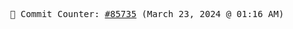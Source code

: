 <p align="center">
    <samp>
        📮 Commit Counter: <a href="https://github.com/Javascript-void0/Javascript-void0/commits/main">#85735</a> (March 23, 2024 @ 01:16 AM)
    </samp>
</p>